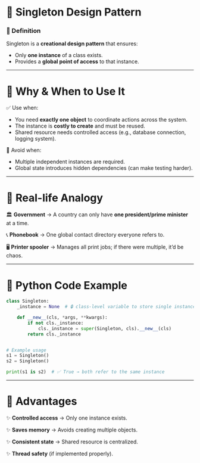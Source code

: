 # 🔹 Singleton Design Pattern

### 📌 Definition

Singleton is a **creational design pattern** that ensures:

* Only **one instance** of a class exists.
* Provides a **global point of access** to that instance.

---

# 🔹 Why & When to Use It

✅ Use when:

* You need **exactly one object** to coordinate actions across the system.
* The instance is **costly to create** and must be reused.
* Shared resource needs controlled access (e.g., database connection, logging system).

🚫 Avoid when:

* Multiple independent instances are required.
* Global state introduces hidden dependencies (can make testing harder).

---

# 🔹 Real-life Analogy

🏛 **Government** → A country can only have **one president/prime minister** at a time.

📞 **Phonebook** → One global contact directory everyone refers to.

🖥 **Printer spooler** → Manages all print jobs; if there were multiple, it’d be chaos.

---

# 🔹 Python Code Example

```python
class Singleton:
    _instance = None  # 🔒 class-level variable to store single instance

    def __new__(cls, *args, **kwargs):
        if not cls._instance:
            cls._instance = super(Singleton, cls).__new__(cls)
        return cls._instance


# Example usage
s1 = Singleton()
s2 = Singleton()

print(s1 is s2)  # ✅ True → both refer to the same instance
```

---

# 🔹 Advantages

✨ **Controlled access** → Only one instance exists.

✨ **Saves memory** → Avoids creating multiple objects.

✨ **Consistent state** → Shared resource is centralized.

✨ **Thread safety** (if implemented properly).
